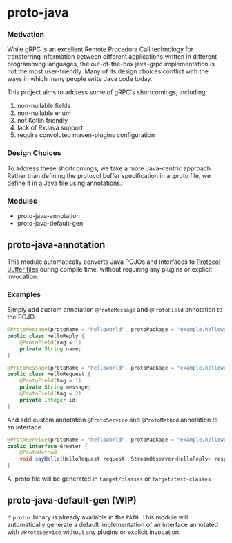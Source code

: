 # proto-java

### Motivation
While gRPC is an excellent Remote Procedure Call technology for transferring information between different applications
written in different programming languages, the out-of-the-box java-grpc implementation is not the most user-friendly.
Many of its design choices conflict with the ways in which many people write Java code today.

This project aims to address some of gRPC's shortcomings, including:
1. non-nullable fields
2. non-nullable enum
3. not Kotlin friendly
4. lack of RxJava support
5. require convoluted maven-plugins configuration
 
### Design Choices
To address these shortcomings, we take a more Java-centric approach. Rather than defining the protocol buffer 
specification in a .proto file, we define it in a Java file using annotations.

### Modules
* proto-java-annotation
* proto-java-default-gen

## proto-java-annotation
This module automatically converts Java POJOs and interfaces to [Protocol Buffer files](https://protobuf.dev/overview/) during 
compile time, without requiring any plugins or explicit invocation. 

### Examples
Simply add custom annotation `@ProtoMessage` and `@ProtoField` annotation to the POJO.

```java
@ProtoMessage(protoName = "helloworld", protoPackage = "example.helloworld")
public class HelloReply {
    @ProtoField(tag = 1)
    private String name;
}
```

```java
@ProtoMessage(protoName = "helloworld", protoPackage = "example.helloworld")
public class HelloRequest {
    @ProtoField(tag = 1)
    private String message;
    @ProtoField(tag = 2)
    private Integer id;
}
```

And add custom annotation `@ProtoService` and `@ProtoMethod` annotation to an interface.
```java
@ProtoService(protoName = "helloworld", protoPackage = "example.helloworld")
public interface Greeter {
    @ProtoMethod
    void sayHello(HelloRequest request, StreamObserver<HelloReply> responseObserver);
}
```

A .proto file will be generated in  `target/classes` or `target/test-classes`

## proto-java-default-gen (WIP)
If `protoc` binary is already available in the `PATH`.
This module will automatically generate a default implementation of an interface annotated with `@ProtoService` 
without any plugins or explicit invocation.

